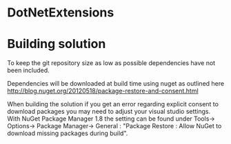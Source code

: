 DotNetExtensions
======

Building solution
========================

To keep the git repository size as low as possible dependencies have not been included.

Dependencies will be downloaded at build time using nuget as outlined here http://blog.nuget.org/20120518/package-restore-and-consent.html

When building the solution if you get an error regarding explicit consent to download packages you may need to adjust your visual studio settings. With NuGet Package Manager 1.8 the setting can be found under Tools-> Options-> Package Manager-> General : "Package Restore : Allow NuGet to download missing packages during build".